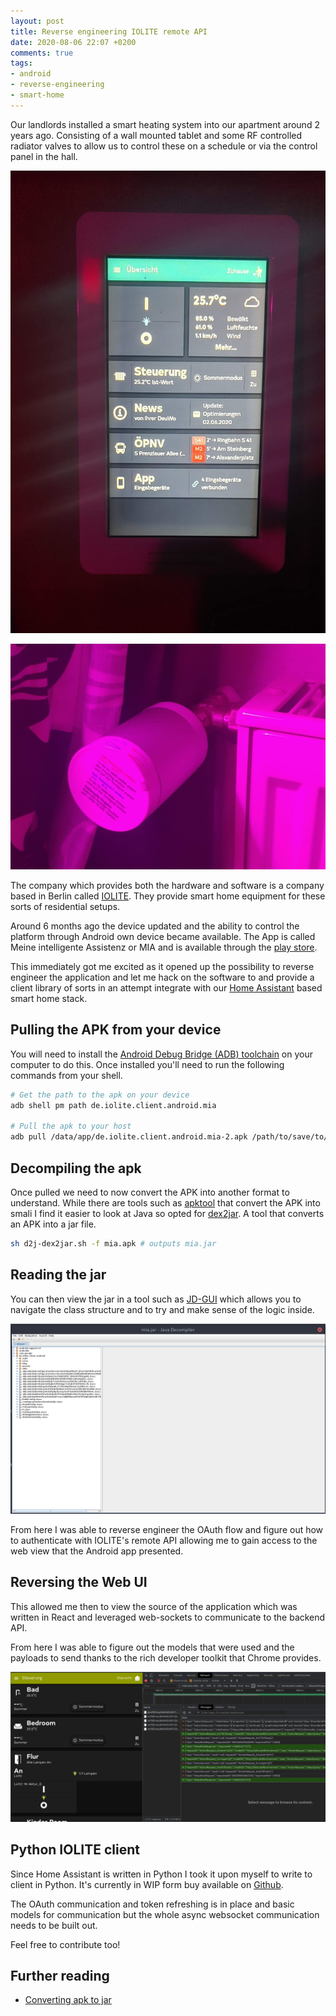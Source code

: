 ```yaml
---
layout: post
title: Reverse engineering IOLITE remote API
date: 2020-08-06 22:07 +0200
comments: true
tags:
- android
- reverse-engineering
- smart-home
---
```


Our landlords installed a smart heating system into our apartment around 2 years ago. Consisting of a wall mounted tablet and some RF controlled radiator valves to allow us to control these on a schedule or via the control panel in the hall.

![Tablet](/assets/img/posts/reverse-iolite/tablet.png)

![Radiator valve](/assets/img/posts/reverse-iolite/valve.png)

The company which provides both the hardware and software is a company based in Berlin called [IOLITE][0]. They provide smart home equipment for these sorts of residential setups.

Around 6 months ago the device updated and the ability to control the platform through Android own device became available. The App is called Meine intelligente Assistenz or MIA and is available through the [play store][2].

This immediately got me excited as it opened up the possibility to reverse engineer the application and let me hack on the software to and provide a client library of sorts in an attempt integrate with our [Home Assistant][0] based smart home stack.

## Pulling the APK from your device

You will need to install the [Android Debug Bridge (ADB) toolchain][3] on your computer to do this. Once installed you'll need to run the following commands from your shell.

```bash
# Get the path to the apk on your device
adb shell pm path de.iolite.client.android.mia

# Pull the apk to your host
adb pull /data/app/de.iolite.client.android.mia-2.apk /path/to/save/to/mia.apk
```

## Decompiling the apk

Once pulled we need to now convert the APK into another format to understand. While there are tools such as [apktool][7] that convert the APK into smali I find it easier to look at Java so opted for [dex2jar][4]. A tool that converts an APK into a jar file.

```bash
sh d2j-dex2jar.sh -f mia.apk # outputs mia.jar
```

## Reading the jar

You can then view the jar in a tool such as [JD-GUI][6] which allows you to navigate the class structure and to try and make sense of the logic inside.

![JD GUI mia.apk](/assets/img/posts/reverse-iolite/jd-gui.png)

From here I was able to reverse engineer the OAuth flow and figure out how to authenticate with IOLITE's remote API allowing me to gain access to the web view that the Android app presented.

## Reversing the Web UI

This allowed me then to view the source of the application which was written in React and leveraged web-sockets to communicate to the backend API.

From here I was able to figure out the models that were used and the payloads to send thanks to the rich developer toolkit that Chrome provides.

![Chrome debugging](/assets/img/posts/reverse-iolite/chrome-debug.png)

## Python IOLITE client

Since Home Assistant is written in Python I took it upon myself to write to client in Python. It's currently in WIP form buy available on [Github][8].

The OAuth communication and token refreshing is in place and basic models for communication but the whole async websocket communication needs to be built out.

Feel free to contribute too!

## Further reading

- [Converting apk to jar][5]

[0]: https://iolite.de/en/
[1]: https://www.home-assistant.io/
[2]: https://play.google.com/store/apps/details?id=de.iolite.client.android.mia&hl=en
[3]: https://developer.android.com/studio/command-line/adb
[4]: https://github.com/pxb1988/dex2jar
[5]: https://stackoverflow.com/questions/9812896/converting-apk-to-jar
[6]: http://java-decompiler.github.io/
[7]: https://ibotpeaches.github.io/Apktool/
[8]: https://github.com/inverse/python-iolite-client
